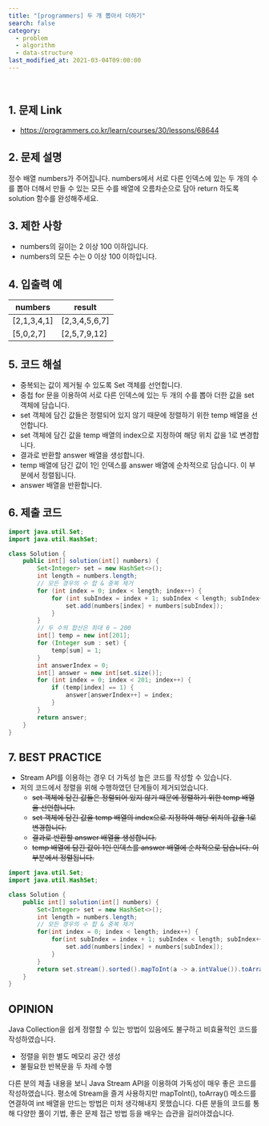 ```yaml
---
title: "[programmers] 두 개 뽑아서 더하기"
search: false
category:
  - problem
  - algorithm
  - data-structure
last_modified_at: 2021-03-04T09:00:00
---
```


<br>

## 1. 문제 Link
- <https://programmers.co.kr/learn/courses/30/lessons/68644>

## 2. 문제 설명
정수 배열 numbers가 주어집니다. 
numbers에서 서로 다른 인덱스에 있는 두 개의 수를 뽑아 더해서 만들 수 있는 모든 수를 배열에 오름차순으로 담아 return 하도록 solution 함수를 완성해주세요.

## 3. 제한 사항
- numbers의 길이는 2 이상 100 이하입니다. 
- numbers의 모든 수는 0 이상 100 이하입니다.

## 4. 입출력 예

| numbers | result |
|---|---|
| [2,1,3,4,1] | [2,3,4,5,6,7] |
| [5,0,2,7] | [2,5,7,9,12] |

## 5. 코드 해설
- 중복되는 값이 제거될 수 있도록 Set 객체를 선언합니다.
- 중첩 for 문을 이용하여 서로 다른 인덱스에 있는 두 개의 수를 뽑아 더한 값을 set 객체에 담습니다.
- set 객체에 담긴 값들은 정렬되어 있지 않기 때문에 정렬하기 위한 temp 배열을 선언합니다.
- set 객체에 담긴 값을 temp 배열의 index으로 지정하여 해당 위치 값을 1로 변경합니다.
- 결과로 반환할 answer 배열을 생성합니다.
- temp 배열에 담긴 값이 1인 인덱스를 answer 배열에 순차적으로 담습니다. 이 부분에서 정렬됩니다.
- answer 배열을 반환합니다.

## 6. 제출 코드

```java
import java.util.Set;
import java.util.HashSet;

class Solution {
    public int[] solution(int[] numbers) {
        Set<Integer> set = new HashSet<>();
        int length = numbers.length;
        // 모든 경우의 수 합 & 중복 제거
        for (int index = 0; index < length; index++) {
            for (int subIndex = index + 1; subIndex < length; subIndex++) {
                set.add(numbers[index] + numbers[subIndex]);
            }
        }
        // 두 수의 합산은 최대 0 ~ 200
        int[] temp = new int[201];
        for (Integer sum : set) {
            temp[sum] = 1;
        }
        int answerIndex = 0;
        int[] answer = new int[set.size()];
        for (int index = 0; index < 201; index++) {
            if (temp[index] == 1) {
                answer[answerIndex++] = index;
            }
        }
        return answer;
    }
}
```

## 7. BEST PRACTICE
- Stream API를 이용하는 경우 더 가독성 높은 코드를 작성할 수 있습니다.
- 저의 코드에서 정렬을 위해 수행하였던 단계들이 제거되었습니다. 
    - ~~set 객체에 담긴 값들은 정렬되어 있지 않기 때문에 정렬하기 위한 temp 배열을 선언합니다.~~
    - ~~set 객체에 담긴 값을 temp 배열의 index으로 지정하여 해당 위치의 값을 1로 변경합니다.~~
    - ~~결과로 반환할 answer 배열을 생성합니다.~~
    - ~~temp 배열에 담긴 값이 1인 인덱스를 answer 배열에 순차적으로 담습니다. 이 부분에서 정렬됩니다.~~

```java
import java.util.Set;
import java.util.HashSet;

class Solution {
    public int[] solution(int[] numbers) {
        Set<Integer> set = new HashSet<>();
        int length = numbers.length;
        // 모든 경우의 수 합 & 중복 제거
        for(int index = 0; index < length; index++) {
            for(int subIndex = index + 1; subIndex < length; subIndex++) {
                set.add(numbers[index] + numbers[subIndex]);
            }
        }
        return set.stream().sorted().mapToInt(a -> a.intValue()).toArray();
    }
}
```

## OPINION
Java Collection을 쉽게 정렬할 수 있는 방법이 있음에도 불구하고 비효율적인 코드를 작성하였습니다.
- 정렬을 위한 별도 메모리 공간 생성
- 불필요한 반복문을 두 차례 수행

다른 분의 제출 내용을 보니 Java Stream API을 이용하여 가독성이 매우 좋은 코드를 작성하였습니다. 
평소에 Stream을 즐겨 사용하지만 mapToInt(), toArray() 메소드를 연결하여 int 배열을 만드는 방법은 미처 생각해내지 못했습니다. 
다른 분들의 코드를 통해 다양한 풀이 기법, 좋은 문제 접근 방법 등을 배우는 습관을 길러야겠습니다.